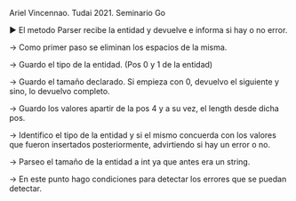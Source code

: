 Ariel Vincennao. Tudai 2021. Seminario Go

► El metodo Parser recibe la entidad y devuelve e informa si hay o no error.

→ Como primer paso se eliminan los espacios de la misma.

→ Guardo el tipo de la entidad. (Pos 0 y 1 de la entidad) 

→ Guardo el tamaño declarado. Si empieza con 0, devuelvo el siguiente y sino, lo devuelvo completo.

→ Guardo los valores apartir de la pos 4 y a su vez, el length desde dicha pos.

→ Identifico el tipo de la entidad y si el mismo concuerda con los valores que fueron insertados posteriormente, advirtiendo si hay un error o no.

→ Parseo el tamaño de la entidad a int ya que antes era un string.

→ En este punto hago condiciones para detectar los errores que se puedan detectar.
